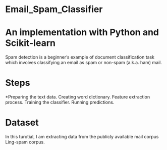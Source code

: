 # Email_Spam_Classifier

# An implementation with Python and Scikit-learn
Spam detection is a beginner’s example of document classification task which involves classifying an email as spam or non-spam (a.k.a. ham) mail.

# Steps
*Preparing the text data.
Creating word dictionary.
Feature extraction process.
Training the classifier.
Running predictions.

# Dataset
In this turotial, I am extracting data from the publicly available mail corpus Ling-spam corpus.
